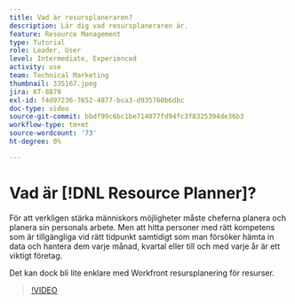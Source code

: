 ```yaml
---
title: Vad är resursplaneraren?
description: Lär dig vad resursplaneraren är.
feature: Resource Management
type: Tutorial
role: Leader, User
level: Intermediate, Experienced
activity: use
team: Technical Marketing
thumbnail: 335167.jpeg
jira: KT-8879
exl-id: f4d97236-7652-4877-bca3-d935760b6dbc
doc-type: video
source-git-commit: bbdf99c6bc1be714077fd94fc3f8325394de36b3
workflow-type: tm+mt
source-wordcount: '73'
ht-degree: 0%

---
```


# Vad är [!DNL Resource Planner]?

För att verkligen stärka människors möjligheter måste cheferna planera och planera sin personals arbete. Men att hitta personer med rätt kompetens som är tillgängliga vid rätt tidpunkt samtidigt som man försöker hämta in data och hantera dem varje månad, kvartal eller till och med varje år är ett viktigt företag.

Det kan dock bli lite enklare med Workfront resursplanering för resurser.


>[!VIDEO](https://video.tv.adobe.com/v/3437258/?quality=12&learn=on&enablevpops=1&captions=swe)
